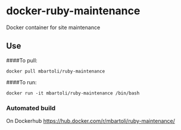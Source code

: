 # docker-ruby-maintenance
Docker container for site maintenance

## Use
####To pull:
```
docker pull mbartoli/ruby-maintenance
```

####To run:
```
docker run -it mbartoli/ruby-maintenance /bin/bash
```

### Automated build
On Dockerhub
https://hub.docker.com/r/mbartoli/ruby-maintenance/
